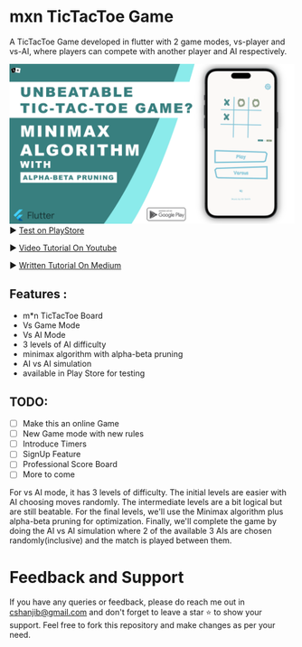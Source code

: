 # mxn TicTacToe Game
A TicTacToe Game developed in flutter with 2 game modes, vs-player
and vs-AI, where players can compete with another player
and AI respectively.

<a href="https://www.youtube.com/watch?v=H98Pvej2SE0"><img src="assets/banner.png"/></a>
► [Test on PlayStore](https://play.google.com/store/apps/details?id=bumble.game.tictactoe)

► [Video Tutorial On Youtube](https://www.youtube.com/watch?v=H98Pvej2SE0)

► [Written Tutorial On Medium](https://cshanjib.medium.com/creating-an-unbeatable-tic-tac-toe-game-using-minimax-algorithm-with-alpha-beta-pruning-in-flutter-f666594be0b4)


## Features :
- m*n TicTacToe Board
- Vs Game Mode
- Vs AI Mode
- 3 levels of AI difficulty
- minimax algorithm with alpha-beta pruning
- AI vs AI simulation
- available in Play Store for testing

## TODO:

- [ ] Make this an online Game
- [ ] New Game mode with new rules
- [ ] Introduce Timers
- [ ] SignUp Feature
- [ ] Professional Score Board
- [ ] More to come

For vs AI mode, it has 3 levels of difficulty. The initial levels are easier with AI choosing moves randomly. 
The intermediate levels are a bit logical but are still beatable. 
For the final levels, we'll use the Minimax algorithm plus alpha-beta pruning for optimization. 
Finally, we'll complete the game by doing the AI vs AI simulation where 2 of the available 3 AIs are chosen randomly(inclusive) and the match is played between them.

# Feedback and Support
If you have any queries or feedback, please do reach me out in cshanjib@gmail.com and don't forget to leave a star ⭐️ to show your support. Feel free to fork this repository and make changes as per your need.